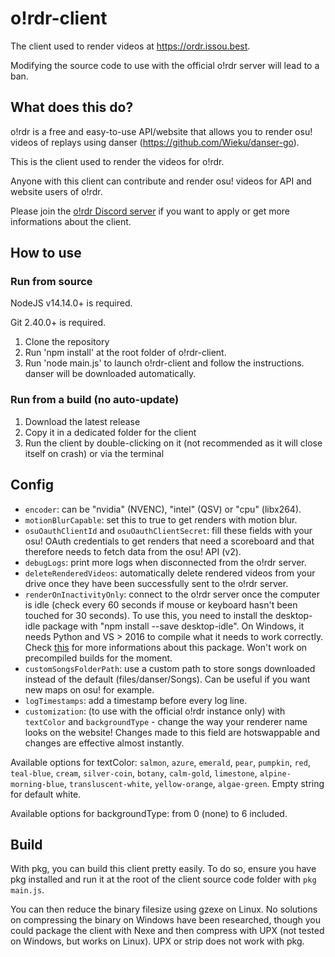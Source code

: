 # o!rdr-client

The client used to render videos at https://ordr.issou.best.

Modifying the source code to use with the official o!rdr server will lead to a ban.

## What does this do?

o!rdr is a free and easy-to-use API/website that allows you to render osu! videos of replays using danser (https://github.com/Wieku/danser-go).

This is the client used to render the videos for o!rdr.

Anyone with this client can contribute and render osu! videos for API and website users of o!rdr.

Please join the [o!rdr Discord server](https://discord.com/invite/vJpskzepCZ) if you want to apply or get more informations about the client.

## How to use

### Run from source

NodeJS v14.14.0+ is required.

Git 2.40.0+ is required.

1. Clone the repository
2. Run 'npm install' at the root folder of o!rdr-client.
3. Run 'node main.js' to launch o!rdr-client and follow the instructions. danser will be downloaded automatically.

### Run from a build (no auto-update)

1. Download the latest release
2. Copy it in a dedicated folder for the client
3. Run the client by double-clicking on it (not recommended as it will close itself on crash) or via the terminal

## Config

-   `encoder`: can be "nvidia" (NVENC), "intel" (QSV) or "cpu" (libx264).
-   `motionBlurCapable`: set this to true to get renders with motion blur.
-   `osuOauthClientId` and `osuOauthClientSecret`: fill these fields with your osu! OAuth credentials to get renders that need a scoreboard and that therefore needs to fetch data from the osu! API (v2).
-   `debugLogs`: print more logs when disconnected from the o!rdr server.
-   `deleteRenderedVideos`: automatically delete rendered videos from your drive once they have been successfully sent to the o!rdr server.
-   `renderOnInactivityOnly`: connect to the o!rdr server once the computer is idle (check every 60 seconds if mouse or keyboard hasn't been touched for 30 seconds). To use this, you need to install the desktop-idle package with "npm install --save desktop-idle". On Windows, it needs Python and VS > 2016 to compile what it needs to work correctly. Check [this](https://github.com/bithavoc/node-desktop-idle) for more informations about this package. Won't work on precompiled builds for the moment.
-   `customSongsFolderPath`: use a custom path to store songs downloaded instead of the default (files/danser/Songs). Can be useful if you want new maps on osu! for example.
-   `logTimestamps`: add a timestamp before every log line.
-   `customization`: (to use with the official o!rdr instance only) with `textColor` and `backgroundType` - change the way your renderer name looks on the website! Changes made to this field are hotswappable and changes are effective almost instantly.

Available options for textColor: `salmon`, `azure`, `emerald`, `pear`, `pumpkin`, `red`, `teal-blue`, `cream`, `silver-coin`, `botany`, `calm-gold`, `limestone`, `alpine-morning-blue`, `transluscent-white`, `yellow-orange`, `algae-green`. Empty string for default white.

Available options for backgroundType: from 0 (none) to 6 included.

## Build

With pkg, you can build this client pretty easily. To do so, ensure you have pkg installed and run it at the root of the client source code folder with `pkg main.js`.

You can then reduce the binary filesize using gzexe on Linux. No solutions on compressing the binary on Windows have been researched, though you could package the client with Nexe and then compress with UPX (not tested on Windows, but works on Linux). UPX or strip does not work with pkg.
